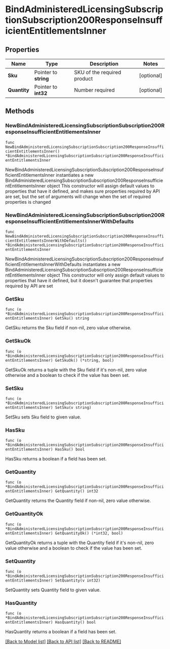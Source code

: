 # BindAdministeredLicensingSubscriptionSubscription200ResponseInsufficientEntitlementsInner

## Properties

Name | Type | Description | Notes
------------ | ------------- | ------------- | -------------
**Sku** | Pointer to **string** | SKU of the required product | [optional] 
**Quantity** | Pointer to **int32** | Number required | [optional] 

## Methods

### NewBindAdministeredLicensingSubscriptionSubscription200ResponseInsufficientEntitlementsInner

`func NewBindAdministeredLicensingSubscriptionSubscription200ResponseInsufficientEntitlementsInner() *BindAdministeredLicensingSubscriptionSubscription200ResponseInsufficientEntitlementsInner`

NewBindAdministeredLicensingSubscriptionSubscription200ResponseInsufficientEntitlementsInner instantiates a new BindAdministeredLicensingSubscriptionSubscription200ResponseInsufficientEntitlementsInner object
This constructor will assign default values to properties that have it defined,
and makes sure properties required by API are set, but the set of arguments
will change when the set of required properties is changed

### NewBindAdministeredLicensingSubscriptionSubscription200ResponseInsufficientEntitlementsInnerWithDefaults

`func NewBindAdministeredLicensingSubscriptionSubscription200ResponseInsufficientEntitlementsInnerWithDefaults() *BindAdministeredLicensingSubscriptionSubscription200ResponseInsufficientEntitlementsInner`

NewBindAdministeredLicensingSubscriptionSubscription200ResponseInsufficientEntitlementsInnerWithDefaults instantiates a new BindAdministeredLicensingSubscriptionSubscription200ResponseInsufficientEntitlementsInner object
This constructor will only assign default values to properties that have it defined,
but it doesn't guarantee that properties required by API are set

### GetSku

`func (o *BindAdministeredLicensingSubscriptionSubscription200ResponseInsufficientEntitlementsInner) GetSku() string`

GetSku returns the Sku field if non-nil, zero value otherwise.

### GetSkuOk

`func (o *BindAdministeredLicensingSubscriptionSubscription200ResponseInsufficientEntitlementsInner) GetSkuOk() (*string, bool)`

GetSkuOk returns a tuple with the Sku field if it's non-nil, zero value otherwise
and a boolean to check if the value has been set.

### SetSku

`func (o *BindAdministeredLicensingSubscriptionSubscription200ResponseInsufficientEntitlementsInner) SetSku(v string)`

SetSku sets Sku field to given value.

### HasSku

`func (o *BindAdministeredLicensingSubscriptionSubscription200ResponseInsufficientEntitlementsInner) HasSku() bool`

HasSku returns a boolean if a field has been set.

### GetQuantity

`func (o *BindAdministeredLicensingSubscriptionSubscription200ResponseInsufficientEntitlementsInner) GetQuantity() int32`

GetQuantity returns the Quantity field if non-nil, zero value otherwise.

### GetQuantityOk

`func (o *BindAdministeredLicensingSubscriptionSubscription200ResponseInsufficientEntitlementsInner) GetQuantityOk() (*int32, bool)`

GetQuantityOk returns a tuple with the Quantity field if it's non-nil, zero value otherwise
and a boolean to check if the value has been set.

### SetQuantity

`func (o *BindAdministeredLicensingSubscriptionSubscription200ResponseInsufficientEntitlementsInner) SetQuantity(v int32)`

SetQuantity sets Quantity field to given value.

### HasQuantity

`func (o *BindAdministeredLicensingSubscriptionSubscription200ResponseInsufficientEntitlementsInner) HasQuantity() bool`

HasQuantity returns a boolean if a field has been set.


[[Back to Model list]](../README.md#documentation-for-models) [[Back to API list]](../README.md#documentation-for-api-endpoints) [[Back to README]](../README.md)


